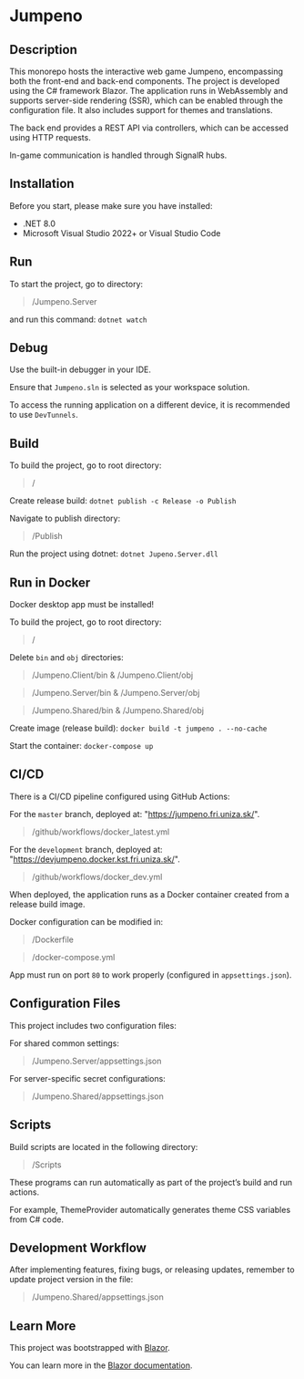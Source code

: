 # Jumpeno

## Description
This monorepo hosts the interactive web game Jumpeno, encompassing both the front-end and back-end components.
The project is developed using the C# framework Blazor.
The application runs in WebAssembly and supports server-side rendering (SSR), which can be enabled through the configuration file.
It also includes support for themes and translations.

The back end provides a REST API via controllers, which can be accessed using HTTP requests.

In-game communication is handled through SignalR hubs.

## Installation
Before you start, please make sure you have installed:
- .NET 8.0
- Microsoft Visual Studio 2022+ or Visual Studio Code

## Run
To start the project, go to directory:
> /Jumpeno.Server

and run this command:
`dotnet watch`

## Debug
Use the built-in debugger in your IDE.

Ensure that `Jumpeno.sln` is selected as your workspace solution.

To access the running application on a different device, it is recommended to use `DevTunnels`.

## Build
To build the project, go to root directory:
> /

Create release build:
`dotnet publish -c Release -o Publish`

Navigate to publish directory:
> /Publish

Run the project using dotnet:
`dotnet Jupeno.Server.dll`

## Run in Docker
Docker desktop app must be installed!

To build the project, go to root directory:
> /

Delete `bin` and `obj` directories:
> /Jumpeno.Client/bin & /Jumpeno.Client/obj

> /Jumpeno.Server/bin & /Jumpeno.Server/obj

> /Jumpeno.Shared/bin & /Jumpeno.Shared/obj

Create image (release build):
`docker build -t jumpeno . --no-cache`

Start the container:
`docker-compose up`

## CI/CD
There is a CI/CD pipeline configured using GitHub Actions:

For the `master` branch, deployed at: "https://jumpeno.fri.uniza.sk/".
> /github/workflows/docker_latest.yml

For the `development` branch, deployed at: "https://devjumpeno.docker.kst.fri.uniza.sk/".
> /github/workflows/docker_dev.yml

When deployed, the application runs as a Docker container created from a release build image.

Docker configuration can be modified in:

> /Dockerfile

> /docker-compose.yml

App must run on port `80` to work properly (configured in `appsettings.json`).

## Configuration Files
This project includes two configuration files:

For shared common settings:
> /Jumpeno.Server/appsettings.json

For server-specific secret configurations:
> /Jumpeno.Shared/appsettings.json

## Scripts
Build scripts are located in the following directory:

> /Scripts

These programs can run automatically as part of the project’s build and run actions.

For example, ThemeProvider automatically generates theme CSS variables from C# code.

## Development Workflow ###
After implementing features, fixing bugs, or releasing updates, remember to update project version in the file:

> /Jumpeno.Shared/appsettings.json

## Learn More
This project was bootstrapped with [Blazor](https://dotnet.microsoft.com/en-us/apps/aspnet/web-apps/blazor).

You can learn more in the [Blazor documentation](https://learn.microsoft.com/sk-sk/aspnet/core/blazor/?view=aspnetcore-8.0&WT.mc_id=dotnet-35129-website).
